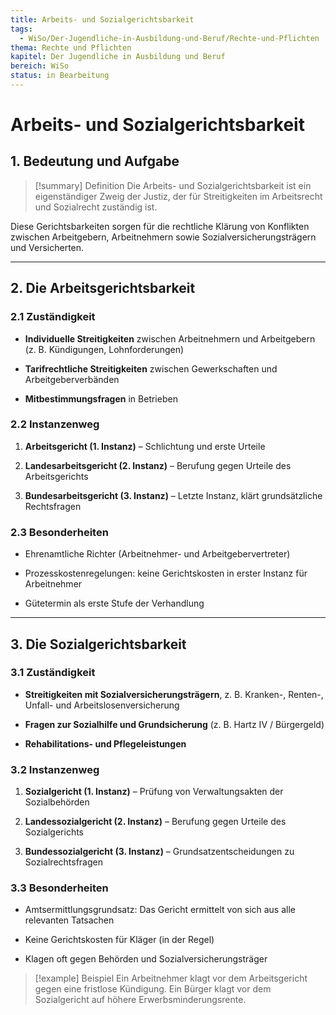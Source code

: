 ```yaml
---
title: Arbeits- und Sozialgerichtsbarkeit
tags:
  - WiSo/Der-Jugendliche-in-Ausbildung-und-Beruf/Rechte-und-Pflichten
thema: Rechte und Pflichten
kapitel: Der Jugendliche in Ausbildung und Beruf
bereich: WiSo
status: in Bearbeitung
---
```

# Arbeits- und Sozialgerichtsbarkeit

## 1. Bedeutung und Aufgabe

> [!summary] Definition 
> Die Arbeits- und Sozialgerichtsbarkeit ist ein eigenständiger Zweig der Justiz, der für Streitigkeiten im Arbeitsrecht und Sozialrecht zuständig ist.

Diese Gerichtsbarkeiten sorgen für die rechtliche Klärung von Konflikten zwischen Arbeitgebern, Arbeitnehmern sowie Sozialversicherungsträgern und Versicherten.

---

## 2. Die Arbeitsgerichtsbarkeit

### 2.1 Zuständigkeit

- **Individuelle Streitigkeiten** zwischen Arbeitnehmern und Arbeitgebern (z. B. Kündigungen, Lohnforderungen)
    
- **Tarifrechtliche Streitigkeiten** zwischen Gewerkschaften und Arbeitgeberverbänden
    
- **Mitbestimmungsfragen** in Betrieben
    

### 2.2 Instanzenweg

1. **Arbeitsgericht (1. Instanz)** – Schlichtung und erste Urteile
    
2. **Landesarbeitsgericht (2. Instanz)** – Berufung gegen Urteile des Arbeitsgerichts
    
3. **Bundesarbeitsgericht (3. Instanz)** – Letzte Instanz, klärt grundsätzliche Rechtsfragen
    

### 2.3 Besonderheiten

- Ehrenamtliche Richter (Arbeitnehmer- und Arbeitgebervertreter)
    
- Prozesskostenregelungen: keine Gerichtskosten in erster Instanz für Arbeitnehmer
    
- Gütetermin als erste Stufe der Verhandlung
    

---

## 3. Die Sozialgerichtsbarkeit

### 3.1 Zuständigkeit

- **Streitigkeiten mit Sozialversicherungsträgern**, z. B. Kranken-, Renten-, Unfall- und Arbeitslosenversicherung
    
- **Fragen zur Sozialhilfe und Grundsicherung** (z. B. Hartz IV / Bürgergeld)
    
- **Rehabilitations- und Pflegeleistungen**
    

### 3.2 Instanzenweg

1. **Sozialgericht (1. Instanz)** – Prüfung von Verwaltungsakten der Sozialbehörden
    
2. **Landessozialgericht (2. Instanz)** – Berufung gegen Urteile des Sozialgerichts
    
3. **Bundessozialgericht (3. Instanz)** – Grundsatzentscheidungen zu Sozialrechtsfragen
    

### 3.3 Besonderheiten

- Amtsermittlungsgrundsatz: Das Gericht ermittelt von sich aus alle relevanten Tatsachen
    
- Keine Gerichtskosten für Kläger (in der Regel)
    
- Klagen oft gegen Behörden und Sozialversicherungsträger
    

> [!example] Beispiel Ein Arbeitnehmer klagt vor dem Arbeitsgericht gegen eine fristlose Kündigung. Ein Bürger klagt vor dem Sozialgericht auf höhere Erwerbsminderungsrente.

